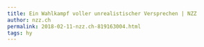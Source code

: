 ```yaml
---
title: Ein Wahlkampf voller unrealistischer Versprechen | NZZ
author: nzz.ch
permalink: 2018-02-11-nzz.ch-819163004.html
tags: hy
---
```


